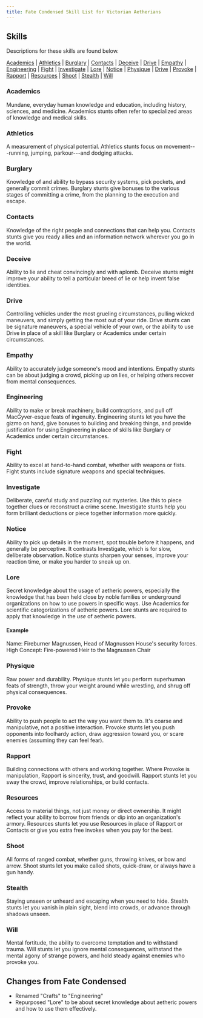 ```yaml
---
title: Fate Condensed Skill List for Victorian Aetherians
---
```


## Skills

Descriptions for these skills are found below.

[Academics](#academics) |
[Athletics](#athletics) |
[Burglary](#burglary) |
[Contacts](#contacts) |
[Deceive](#deceive) |
[Drive](#drive) |
[Empathy](#empathy) |
[Engineering](#engineering) |
[Fight](#fight) |
[Investigate](#investigate) |
[Lore](#lore) |
[Notice](#notice) |
[Physique](#physique) |
[Drive](#drive) |
[Provoke](#provoke) |
[Rapport](#rapport) |
[Resources](#resources) |
[Shoot](#shoot) |
[Stealth](#stealth) |
[Will](#will)

### Academics

Mundane, everyday human knowledge and education,
including history, sciences, and medicine. Academics stunts often
refer to specialized areas of knowledge and medical skills.

### Athletics

A measurement of physical potential. Athletics stunts
focus on movement---running, jumping, parkour---and dodging attacks.

### Burglary

Knowledge of and ability to bypass security systems,
pick pockets, and generally commit crimes. Burglary stunts give
bonuses to the various stages of committing a crime, from the planning
to the execution and escape.

### Contacts

Knowledge of the right people and connections that can
help you. Contacts stunts give you ready allies and an information
network wherever you go in the world.

### Deceive

Ability to lie and cheat convincingly and with aplomb.
Deceive stunts might improve your ability to tell a particular breed
of lie or help invent false identities.

### Drive

Controlling vehicles under the most grueling circumstances, pulling
wicked maneuvers, and simply getting the most out of your ride. Drive
stunts can be signature maneuvers, a special vehicle of your own, or the
ability to use Drive in place of a skill like Burglary or Academics under
certain circumstances.

### Empathy

Ability to accurately judge someone's mood and
intentions. Empathy stunts can be about judging a crowd, picking up on
lies, or helping others recover from mental consequences.

### Engineering

Ability to make or break machinery, build
contraptions, and pull off MacGyver-esque feats of ingenuity.
Engineering stunts let you have the gizmo on hand, give bonuses to
building and breaking things, and provide justification for using
Engineering in place of skills like Burglary or Academics under
certain circumstances.

### Fight

Ability to excel at hand-to-hand combat, whether with
weapons or fists. Fight stunts include signature weapons and special
techniques.

### Investigate

Deliberate, careful study and puzzling out mysteries.
Use this to piece together clues or reconstruct a crime scene.
Investigate stunts help you form brilliant deductions or piece
together information more quickly.

### Notice

Ability to pick up details in the moment, spot trouble
before it happens, and generally be perceptive. It contrasts
Investigate, which is for slow, deliberate observation. Notice stunts
sharpen your senses, improve your reaction time, or make you harder to
sneak up on.

### Lore

Secret knowledge about the usage of aetheric powers, especially the knowledge that has been held close by noble families
or underground organizations on how to use powers in specific ways.  Use Academics for scientific categorizations of aetheric
powers. Lore stunts are required to apply that knowledge in the _use_ of aetheric powers.

#### Example
Name: Fireburner Magnussen, Head of Magnussen House's security forces.
High Concept: Fire-powered Heir to the Magnussen Chair

### Physique

Raw power and durability. Physique stunts let you
perform superhuman feats of strength, throw your weight around while
wrestling, and shrug off physical consequences. 

### Provoke

Ability to push people to act the way you want them to.
It's coarse and manipulative, not a positive interaction. Provoke
stunts let you push opponents into foolhardy action, draw aggression
toward you, or scare enemies (assuming they can feel fear).

### Rapport

Building connections with others and working together.
Where Provoke is manipulation, Rapport is sincerity, trust, and
goodwill. Rapport stunts let you sway the crowd, improve
relationships, or build contacts.

### Resources

Access to material things, not just money or direct
ownership. It might reflect your ability to borrow from friends or dip
into an organization's armory. Resources stunts let you use Resources
in place of Rapport or Contacts or give you extra free invokes when
you pay for the best.

### Shoot

All forms of ranged combat, whether guns, throwing knives,
or bow and arrow. Shoot stunts let you make called shots, quick-draw,
or always have a gun handy.

### Stealth

Staying unseen or unheard and escaping when you need to
hide. Stealth stunts let you vanish in plain sight, blend into crowds,
or advance through shadows unseen.

### Will

Mental fortitude, the ability to overcome temptation and to
withstand trauma. Will stunts let you ignore mental consequences,
withstand the mental agony of strange powers, and hold steady against
enemies who provoke you.

## Changes from Fate Condensed

- Renamed "Crafts" to "Engineering"
- Repurposed "Lore" to be about secret knowledge about aetheric powers and how to use them effectively.

